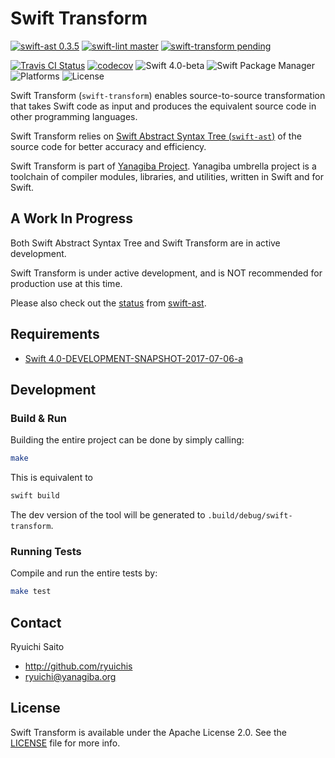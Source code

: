 # Swift Transform

[![swift-ast 0.3.5](https://img.shields.io/badge/swift‐ast-0.3.5-C70025.svg)](https://github.com/yanagiba/swift-ast)
[![swift-lint master](https://img.shields.io/badge/swift‐lint-master-C70025.svg)](https://github.com/yanagiba/swift-lint)
[![swift-transform pending](https://img.shields.io/badge/swift‐transform-pending-C70025.svg)](https://github.com/yanagiba/swift-transform)

[![Travis CI Status](https://api.travis-ci.org/yanagiba/swift-transform.svg?branch=master)](https://travis-ci.org/yanagiba/swift-transform)
[![codecov](https://codecov.io/gh/yanagiba/swift-transform/branch/master/graph/badge.svg)](https://codecov.io/gh/yanagiba/swift-transform)
![Swift 4.0-beta](https://img.shields.io/badge/swift-4.0‐beta-brightgreen.svg)
![Swift Package Manager](https://img.shields.io/badge/SPM-ready-orange.svg)
![Platforms](https://img.shields.io/badge/platform-%20Linux%20|%20macOS%20-red.svg)
![License](https://img.shields.io/github/license/yanagiba/swift-transform.svg)

Swift Transform (`swift-transform`) enables source-to-source transformation that takes Swift code as input and produces the equivalent source code in other programming languages.

Swift Transform relies on [Swift Abstract Syntax Tree (`swift-ast`)](http://yanagiba.org/swift-ast)
of the source code for better accuracy and efficiency.

Swift Transform is part of [Yanagiba Project](http://yanagiba.org). Yanagiba umbrella project is a toolchain of compiler modules, libraries, and utilities, written in Swift and for Swift.

## A Work In Progress

Both Swift Abstract Syntax Tree and Swift Transform are in active development.

Swift Transform is under active development, and is NOT recommended for production use at this time.

Please also check out the [status](https://github.com/yanagiba/swift-ast#a-work-in-progress) from [swift-ast](https://github.com/yanagiba/swift-ast).

## Requirements

- [Swift 4.0-DEVELOPMENT-SNAPSHOT-2017-07-06-a](https://swift.org/download/)

## Development

### Build & Run

Building the entire project can be done by simply calling:

```bash
make
```

This is equivalent to

```bash
swift build
```

The dev version of the tool will be generated to `.build/debug/swift-transform`.

### Running Tests

Compile and run the entire tests by:

```bash
make test
```

## Contact

Ryuichi Saito

- http://github.com/ryuichis
- ryuichi@yanagiba.org

## License

Swift Transform is available under the Apache License 2.0.
See the [LICENSE](LICENSE) file for more info.
